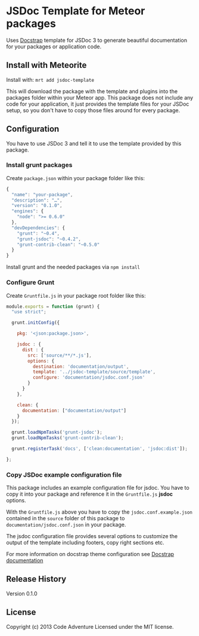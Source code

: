 # JSDoc Template for Meteor packages

Uses [Docstrap](https://github.com/terryweiss/docstrap) template for JSDoc 3
to generate beautiful documentation for your packages or application code.

## Install with Meteorite
Install with: `mrt add jsdoc-template`

This will download the package with the template and plugins into the 
packages folder within your Meteor app. This package does not include
any code for your application, it just provides the template files
for your JSDoc setup, so you don't have to copy those files around
for every package.

## Configuration
You have to use JSDoc 3 and tell it to use the template provided by
this package.

### Install grunt packages
Create `package.json` within your package folder like this:

```JavaScript
{
  "name": "your-package",
  "description": "…",
  "version": "0.1.0",
  "engines": {
    "node": ">= 0.6.0"
  },
  "devDependencies": {
    "grunt": "~0.4",
    "grunt-jsdoc": "~0.4.2",
    "grunt-contrib-clean": "~0.5.0"
  }
}
```

Install grunt and the needed packages via `npm install`

### Configure Grunt

Create `Gruntfile.js` in your package root folder like this:

```JavaScript
module.exports = function (grunt) {
  "use strict";

  grunt.initConfig({

    pkg: '<json:package.json>',

    jsdoc : {
      dist : {
        src: ['source/**/*.js'],
        options: {
          destination: 'documentation/output',
          template: '../jsdoc-template/source/template',
          configure: 'documentation/jsdoc.conf.json'
        }
      }
    },

    clean: {
      documentation: ["documentation/output"]
    }
  });

  grunt.loadNpmTasks('grunt-jsdoc');
  grunt.loadNpmTasks('grunt-contrib-clean');

  grunt.registerTask('docs', ['clean:documentation', 'jsdoc:dist']);

};

```

### Copy JSDoc example configuration file
This package includes an example configuration file for jsdoc.
You have to copy it into your package and reference it in the
`Gruntfile.js` **jsdoc** options.

With the `Gruntfile.js` above you have to copy the ```jsdoc.conf.example.json```
contained in the ```source``` folder of this package to ```documentation/jsdoc.conf.json```
in your package.

The jsdoc configuration file provides several options to customize 
the output of the template including footers, copy right sections etc.

For more information on docstrap theme configuration see [Docstrap documentation](https://github.com/terryweiss/docstrap)


## Release History
Version 0.1.0

## License
Copyright (c) 2013 Code Adventure
Licensed under the MIT license.
